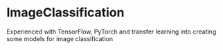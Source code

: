 # ImageClassification
Experienced with TensorFlow, PyTorch and transfer learning into creating some models for image classification
